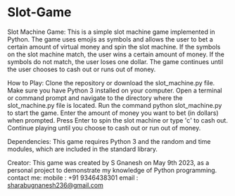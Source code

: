# Slot-Game
Slot Machine Game:
This is a simple slot machine game implemented in Python. The game uses emojis as symbols and allows the user to bet a certain amount of virtual money and spin the slot machine. If the symbols on the slot machine match, the user wins a certain amount of money. If the symbols do not match, the user loses one dollar. The game continues until the user chooses to cash out or runs out of money.

How to Play:
Clone the repository or download the slot_machine.py file.
Make sure you have Python 3 installed on your computer.
Open a terminal or command prompt and navigate to the directory where the slot_machine.py file is located.
Run the command python slot_machine.py to start the game.
Enter the amount of money you want to bet (in dollars) when prompted.
Press Enter to spin the slot machine or type 'c' to cash out.
Continue playing until you choose to cash out or run out of money.

Dependencies:
This game requires Python 3 and the random and time modules, which are included in the standard library.

Creator:
This game was created by S Gnanesh on May 9th 2023, as a personal project to demonstrate my knowledge of Python programming.
contact me: 
  mobile : +91 9346438301
  email  : sharabugnanesh236@gmail.com
